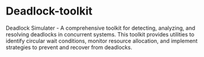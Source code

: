 # Deadlock-toolkit
Deadlock Simulater - A comprehensive toolkit for detecting, analyzing, and resolving deadlocks in concurrent systems. This toolkit provides utilities to identify circular wait conditions, monitor resource allocation, and implement strategies to prevent and recover from deadlocks.
